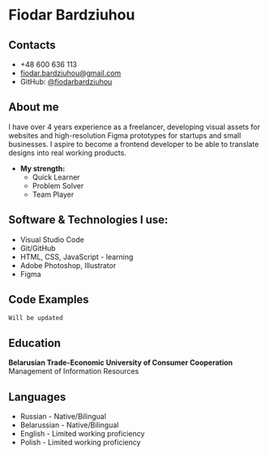 # Fiodar Bardziuhou

## Contacts

- +48 600 636 113
- <fiodar.bardziuhou@gmail.com>
- GitHub: [@fiodarbardziuhou](https://github.com/fiodarbardziuhou/)

## About me

I have over 4 years experience as a freelancer, developing visual assets for websites and high-resolution Figma prototypes for startups and small businesses. I aspire to become a frontend developer to be able to translate designs into real working products.

- **My strength:**
  - Quick Learner
  - Problem Solver
  - Team Player

## Software & Technologies I use:

- Visual Studio Code
- Git/GitHub
- HTML, CSS, JavaScript - learning 
- Adobe Photoshop, Illustrator 
- Figma

## Code Examples
```
Will be updated

```
## Education

**Belarusian Trade-Economic University of Consumer Cooperation**\
Management of Information Resources

## Languages

- Russian - Native/Bilingual
- Belarussian - Native/Bilingual
- English - Limited working proficiency
- Polish - Limited working proficiency